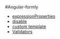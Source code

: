 #Angular-formly

* [expressionProperties](./controlshowhide/README.md)
* [disable](./disable/README.md)
* [custom template](https://github.com/zhentian-wan/egghead/blob/master/angular/angular-formly/customtype/README.md)
* [Validators](https://github.com/zhentian-wan/egghead/tree/master/angular/angular-formly/validator)
